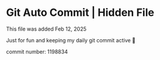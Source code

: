 # Git Auto Commit | Hidden File

This file was added Feb 12, 2025

Just for fun and keeping my daily git commit active 🤪

commit number: 1198834

